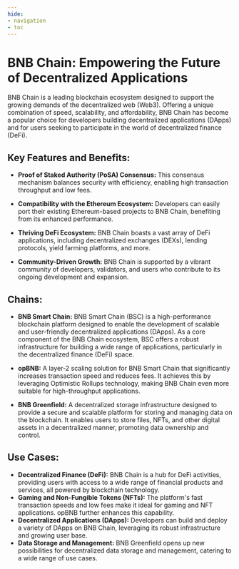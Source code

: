 ```yaml
---
hide:
- navigation
- toc
---
```


# BNB Chain: Empowering the Future of Decentralized Applications

BNB Chain is a leading blockchain ecosystem designed to support the growing demands of the decentralized web (Web3). Offering a unique combination of speed, scalability, and affordability, BNB Chain has become a popular choice for developers building decentralized applications (DApps) and for users seeking to participate in the world of decentralized finance (DeFi).

## **Key Features and Benefits:**

* **Proof of Staked Authority (PoSA) Consensus:**  This consensus mechanism balances security with efficiency, enabling high transaction throughput and low fees.

* **Compatibility with the Ethereum Ecosystem:** Developers can easily port their existing Ethereum-based projects to BNB Chain, benefiting from its enhanced performance.

* **Thriving DeFi Ecosystem:** BNB Chain boasts a vast array of DeFi applications, including decentralized exchanges (DEXs), lending protocols, yield farming platforms, and more.

* **Community-Driven Growth:** BNB Chain is supported by a vibrant community of developers, validators, and users who contribute to its ongoing development and expansion.

## **Chains:**

* **BNB Smart Chain:** BNB Smart Chain (BSC) is a high-performance blockchain platform designed to enable the development of scalable and user-friendly decentralized applications (DApps). As a core component of the BNB Chain ecosystem, BSC offers a robust infrastructure for building a wide range of applications, particularly in the decentralized finance (DeFi) space.

* **opBNB:** A layer-2 scaling solution for BNB Smart Chain that significantly increases transaction speed and reduces fees. It achieves this by leveraging Optimistic Rollups technology, making BNB Chain even more suitable for high-throughput applications.

* **BNB Greenfield:** A decentralized storage infrastructure designed to provide a secure and scalable platform for storing and managing data on the blockchain. It enables users to store files, NFTs, and other digital assets in a decentralized manner, promoting data ownership and control.

## **Use Cases:**

* **Decentralized Finance (DeFi):**  BNB Chain is a hub for DeFi activities, providing users with access to a wide range of financial products and services, all powered by blockchain technology.
* **Gaming and Non-Fungible Tokens (NFTs):** The platform's fast transaction speeds and low fees make it ideal for gaming and NFT applications. opBNB further enhances this capability.
* **Decentralized Applications (DApps):** Developers can build and deploy a variety of DApps on BNB Chain, leveraging its robust infrastructure and growing user base.
* **Data Storage and Management:** BNB Greenfield opens up new possibilities for decentralized data storage and management, catering to a wide range of use cases.

